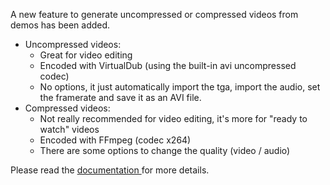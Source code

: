 A new feature to generate uncompressed or compressed videos from demos has been added.

- Uncompressed videos:
  - Great for video editing
  - Encoded with VirtualDub (using the built-in avi uncompressed codec)
  - No options, it just automatically import the tga, import the audio, set the framerate and save it as an AVI file.
- Compressed videos:
  - Not really recommended for video editing, it's more for "ready to watch" videos
  - Encoded with FFmpeg (codec x264)
  - There are some options to change the quality (video / audio)

<span class="has-text-warning">
  Please read the
  <a href="https://cs-demo-manager.com/docs/movie" target="_blank" rel="noopener noreferrer">
    documentation
  </a>
  for more details.
</span>

